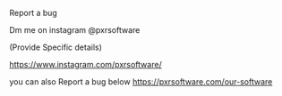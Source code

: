 Report a bug

Dm me on instagram @pxrsoftware

(Provide Specific details)

https://www.instagram.com/pxrsoftware/

you can also Report a bug below
https://pxrsoftware.com/our-software
